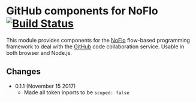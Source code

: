 GitHub components for NoFlo [![Build Status](https://secure.travis-ci.org/noflo/noflo-github.png?branch=master)](https://travis-ci.org/noflo/noflo-github)
=========================

This module provides components for the [NoFlo](http://noflojs.org/) flow-based programming framework to deal with the [GitHub](http://github.com/) code collaboration service. Usable in both browser and Node.js.

## Changes

* 0.1.1 (November 15 2017)
  - Made all token inports to be `scoped: false`
